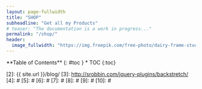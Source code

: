 ```yaml
---
layout: page-fullwidth
title: "SHOP"
subheadline: "Get all my Products"
# teaser: "The documentation is a work in progress..."
permalink: "/shop/"
header:
  image_fullwidth: "https://img.freepik.com/free-photo/dairy-frame-stucco-background_23-2148601757.jpg?size=626&ext=jpg"
---
```


<div class="row">
<div class="medium-4 medium-push-8 columns" markdown="1">
<div class="panel radius" markdown="1">
**Table of Contents**
{: #toc }
*  TOC
{:toc}
</div>
</div><!-- /.medium-4.columns -->

<div class="medium-8 medium-pull-4 columns" markdown="1">

<img class="t60" src="https://img.freepik.com/free-vector/fitness-drink-bottles-sport-nutrition-protein-containers-packages-black-white-realistic-dark-transparent-set-isolated_1284-26871.jpg?size=626&ext=jpg" alt=""/>

</div><!-- /.medium-8.columns -->
</div><!-- /.row -->

[1]: http://kramdown.gettalong.org/converter/html.html#toc

[2]: {{ site.url }}/blog/
[3]: http://srobbin.com/jquery-plugins/backstretch/
[4]: #
[5]: #
[6]: #
[7]: #
[8]: #
[9]: #
[10]: #
